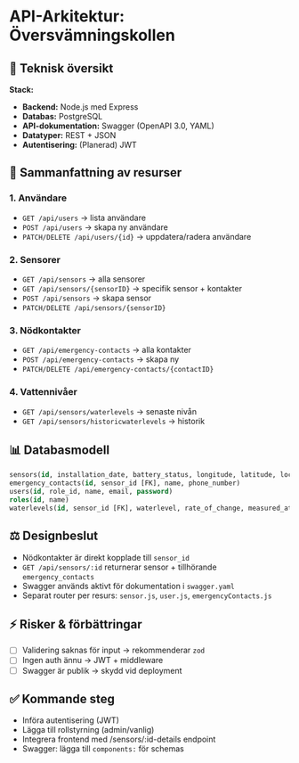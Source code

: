 # API-Arkitektur: Översvämningskollen

## 📁 Teknisk översikt

**Stack:**

* **Backend:** Node.js med Express
* **Databas:** PostgreSQL
* **API-dokumentation:** Swagger (OpenAPI 3.0, YAML)
* **Datatyper:** REST + JSON
* **Autentisering:** (Planerad) JWT

## 🤝 Sammanfattning av resurser

### 1. Användare

* `GET /api/users` → lista användare
* `POST /api/users` → skapa ny användare
* `PATCH/DELETE /api/users/{id}` → uppdatera/radera användare

### 2. Sensorer

* `GET /api/sensors` → alla sensorer
* `GET /api/sensors/{sensorID}` → specifik sensor + kontakter
* `POST /api/sensors` → skapa sensor
* `PATCH/DELETE /api/sensors/{sensorID}`

### 3. Nödkontakter

* `GET /api/emergency-contacts` → alla kontakter
* `POST /api/emergency-contacts` → skapa ny
* `PATCH/DELETE /api/emergency-contacts/{contactID}`

### 4. Vattennivåer

* `GET /api/sensors/waterlevels` → senaste nivån
* `GET /api/sensors/historicwaterlevels` → historik

## 📊 Databasmodell

```sql
sensors(id, installation_date, battery_status, longitude, latitude, location_description, sensor_failure, lost_communication)
emergency_contacts(id, sensor_id [FK], name, phone_number)
users(id, role_id, name, email, password)
roles(id, name)
waterlevels(id, sensor_id [FK], waterlevel, rate_of_change, measured_at)
```

## ⚖️ Designbeslut

* Nödkontakter är direkt kopplade till `sensor_id`
* `GET /api/sensors/:id` returnerar sensor + tillhörande `emergency_contacts`
* Swagger används aktivt för dokumentation i `swagger.yaml`
* Separat router per resurs: `sensor.js`, `user.js`, `emergencyContacts.js`

## ⚡ Risker & förbättringar

* [ ] Validering saknas för input → rekommenderar `zod`
* [ ] Ingen auth ännu → JWT + middleware
* [ ] Swagger är publik → skydd vid deployment

## ✅ Kommande steg

* Införa autentisering (JWT)
* Lägga till rollstyrning (admin/vanlig)
* Integrera frontend med /sensors/\:id-details endpoint
* Swagger: lägga till `components:` för schemas

